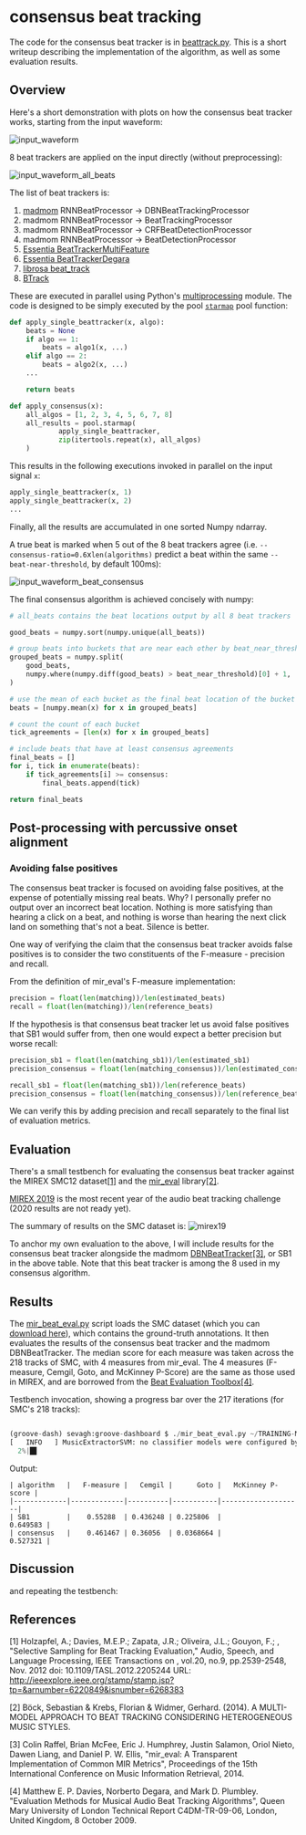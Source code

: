 # consensus beat tracking

The code for the consensus beat tracker is in [beattrack.py](./groove_dashboard/beattrack.py). This is a short writeup describing the implementation of the algorithm, as well as some evaluation results.

## Overview

Here's a short demonstration with plots on how the consensus beat tracker works, starting from the input waveform:

![input_waveform](./.github/input_waveform.png)

8 beat trackers are applied on the input directly (without preprocessing):

![input_waveform_all_beats](./.github/input_waveform_all_beats.png)

The list of beat trackers is:
1. [madmom](https://madmom.readthedocs.io/en/latest/modules/features/beats.html) RNNBeatProcessor -> DBNBeatTrackingProcessor
2. madmom RNNBeatProcessor -> BeatTrackingProcessor
3. madmom RNNBeatProcessor -> CRFBeatDetectionProcessor
4. madmom RNNBeatProcessor -> BeatDetectionProcessor
5. [Essentia BeatTrackerMultiFeature](https://essentia.upf.edu/reference/std_BeatTrackerMultiFeature.html)
6. [Essentia BeatTrackerDegara](https://essentia.upf.edu/reference/std_BeatTrackerDegara.html)
7. [librosa beat_track](https://librosa.org/doc/latest/generated/librosa.beat.beat_track.html)
8. [BTrack](https://github.com/adamstark/BTrack)

These are executed in parallel using Python's [multiprocessing](https://docs.python.org/3/library/multiprocessing.html) module. The code is designed to be simply executed by the pool [`starmap`](https://docs.python.org/3/library/multiprocessing.html#multiprocessing.pool.Pool.starmap) pool function:
```python
def apply_single_beattracker(x, algo):
    beats = None
    if algo == 1:
        beats = algo1(x, ...)
    elif algo == 2:
        beats = algo2(x, ...)
    ...

    return beats

def apply_consensus(x):
    all_algos = [1, 2, 3, 4, 5, 6, 7, 8]
    all_results = pool.starmap(
            apply_single_beattracker,
            zip(itertools.repeat(x), all_algos)
    )
```

This results in the following executions invoked in parallel on the input signal `x`:
```python
apply_single_beattracker(x, 1)
apply_single_beattracker(x, 2)
...
```

Finally, all the results are accumulated in one sorted Numpy ndarray.

A true beat is marked when 5 out of the 8 beat trackers agree (i.e. `--consensus-ratio=0.6`x`len(algorithms)` predict a beat within the same `--beat-near-threshold`, by default 100ms):

![input_waveform_beat_consensus](.github/input_waveform_beat_consensus.png)

The final consensus algorithm is achieved concisely with numpy:

```python
# all_beats contains the beat locations output by all 8 beat trackers

good_beats = numpy.sort(numpy.unique(all_beats))

# group beats into buckets that are near each other by beat_near_threshold
grouped_beats = numpy.split(
    good_beats,
    numpy.where(numpy.diff(good_beats) > beat_near_threshold)[0] + 1,
)

# use the mean of each bucket as the final beat location of the bucket
beats = [numpy.mean(x) for x in grouped_beats]

# count the count of each bucket
tick_agreements = [len(x) for x in grouped_beats]

# include beats that have at least consensus agreements
final_beats = []
for i, tick in enumerate(beats):
    if tick_agreements[i] >= consensus:
        final_beats.append(tick)

return final_beats
```

## Post-processing with percussive onset alignment

### Avoiding false positives

The consensus beat tracker is focused on avoiding false positives, at the expense of potentially missing real beats. Why? I personally prefer no output over an incorrect beat location. Nothing is more satisfying than hearing a click on a beat, and nothing is worse than hearing the next click land on something that's not a beat. Silence is better.

One way of verifying the claim that the consensus beat tracker avoids false positives is to consider the two constituents of the F-measure - precision and recall.

From the definition of mir_eval's F-measure implementation:
```python
precision = float(len(matching))/len(estimated_beats)
recall = float(len(matching))/len(reference_beats)
```

If the hypothesis is that consensus beat tracker let us avoid false positives that SB1 would suffer from, then one would expect a better precision but worse recall:
```python
precision_sb1 = float(len(matching_sb1))/len(estimated_sb1)
precision_consensus = float(len(matching_consensus))/len(estimated_consensus)

recall_sb1 = float(len(matching_sb1))/len(reference_beats)
precision_consensus = float(len(matching_consensus))/len(reference_beats)
```

We can verify this by adding precision and recall separately to the final list of evaluation metrics.

## Evaluation

There's a small testbench for evaluating the consensus beat tracker against the MIREX SMC12 dataset[[1]](#1) and the [mir_eval](https://github.com/craffel/mir_eval) library[[2]](#2).

[MIREX 2019](https://www.music-ir.org/mirex/wiki/2019:MIREX2019_Results) is the most recent year of the audio beat tracking challenge (2020 results are not ready yet).

The summary of results on the SMC dataset is:
![mirex19](./.github/mirex19.png)

To anchor my own evaluation to the above, I will include results for the consensus beat tracker alongside the madmom [DBNBeatTracker](https://github.com/CPJKU/madmom/blob/master/bin/DBNBeatTracker)[[3]](#3), or SB1 in the above table. Note that this beat tracker is among the 8 used in my consensus algorithm.

## Results

The [mir_beat_eval.py](./mir_beat_eval.py) script loads the SMC dataset (which you can [download here](http://smc.inesctec.pt/research/data-2/)), which contains the ground-truth annotations. It then evaluates the results of the consensus beat tracker and the madmom DBNBeatTracker. The median score for each measure was taken across the 218 tracks of SMC, with 4 measures from mir_eval. The 4 measures (F-measure, Cemgil, Goto, and McKinney P-Score) are the same as those used in MIREX, and are borrowed from the [Beat Evaluation Toolbox](https://code.soundsoftware.ac.uk/projects/beat-evaluation/)[[4]](#4).

Testbench invocation, showing a progress bar over the 217 iterations (for SMC's 218 tracks):
```python

(groove-dash) sevagh:groove-dashboard $ ./mir_beat_eval.py ~/TRAINING-MUSIC/beat-tracking-datasets/SMC_MIREX/
[   INFO   ] MusicExtractorSVM: no classifier models were configured by default
  2%|█▋                                                                                        | 4/217 [01:04<57:07, 16.09s/it]
```
Output:

```
| algorithm   |   F-measure |   Cemgil |      Goto |   McKinney P-score |
|-------------|-------------|----------|-----------|--------------------|
| SB1         |    0.55288  | 0.436248 | 0.225806  |           0.649583 |
| consensus   |    0.461467 | 0.36056  | 0.0368664 |           0.527321 |
```

## Discussion

 and repeating the testbench:

## References

<a id="1">[1]</a>
Holzapfel, A.; Davies, M.E.P.; Zapata, J.R.; Oliveira, J.L.; Gouyon, F.; , "Selective Sampling for Beat Tracking Evaluation," Audio, Speech, and Language Processing, IEEE Transactions on , vol.20, no.9, pp.2539-2548, Nov. 2012
doi: 10.1109/TASL.2012.2205244
URL: http://ieeexplore.ieee.org/stamp/stamp.jsp?tp=&arnumber=6220849&isnumber=6268383

<a id="2">[2]</a>
Böck, Sebastian & Krebs, Florian & Widmer, Gerhard. (2014). A MULTI-MODEL APPROACH TO BEAT TRACKING CONSIDERING HETEROGENEOUS MUSIC STYLES.

<a id="3">[3]</a>
Colin Raffel, Brian McFee, Eric J. Humphrey, Justin Salamon, Oriol Nieto, Dawen Liang, and Daniel P. W. Ellis, "mir_eval: A Transparent Implementation of Common MIR Metrics", Proceedings of the 15th International Conference on Music Information Retrieval, 2014.

<a id="4">[4]</a>
Matthew E. P. Davies,  Norberto Degara, and Mark D. Plumbley. "Evaluation Methods for Musical Audio Beat Tracking Algorithms", Queen Mary University of London Technical Report C4DM-TR-09-06, London, United Kingdom, 8 October 2009.
